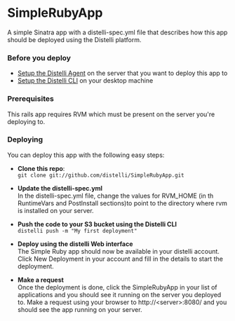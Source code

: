SimpleRubyApp
==============

A simple Sinatra app with a distelli-spec.yml file that describes how this app should be deployed using the Distelli platform.

### Before you deploy
 - <a href="http://www.distelli.com/docs/setup.html">Setup the Distelli Agent</a> on the server that you want to deploy this app to
 - <a href="http://www.distelli.com/docs/setup-cli.html">Setup the Distelli CLI</a> on your desktop machine

### Prerequisites

This rails app requires RVM which must be present on the server you're deploying to.

### Deploying

You can deploy this app with the following easy steps:

 - **Clone this repo**: <br/>
    ``git clone git://github.com/distelli/SimpleRubyApp.git``

 - **Update the distelli-spec.yml** <br/>
    In the distelli-spec.yml file, change the values for RVM_HOME (in th RuntimeVars and PostInstall sections)to point to the directory where rvm is installed on your server.

 - **Push the code to your S3 bucket using the Distelli CLI** <br/>
   ``distelli push -m "My first deployment"`` <br/>

 - **Deploy using the distelli Web interface** <br/>
   The Simple Ruby app should now be available in your distelli account. Click New Deployment in your account and fill in the details to start the deployment.

 - **Make a request** <br/>
   Once the deployment is done, click the SimpleRubyApp in your list of applications and you should see it running on the server you deployed to. Make a request using your browser to http://&lt;server&gt;:8080/ and you should see the app running on your server.
